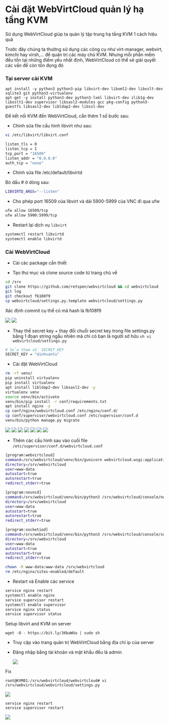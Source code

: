 # Cài đặt WebVirtCloud quản lý hạ tầng KVM

Sử dụng WebVirtCloud giúp ta quản lý tập trung hạ tầng KVM 1 cách hiệu quả

Trước đây chúng ta thường sử dụng các công cụ như virt-manager, webvirt, kimchi hay virsh,... để quản trị các máy chủ KVM. Nhưng mỗi phần mềm đều tồn tại những điểm yếu nhất định, WebVirtCloud có thể sẽ giải quyết các vấn đề còn tồn đọng đó

### Tại server cài KVM

    apt install -y python3 python3-pip libvirt-dev libxml2-dev libxslt-dev sqlite3 git python3-virtualenv
    apt-get -y install python3-dev python3-lxml libvirt-dev zlib1g-dev libxslt1-dev supervisor libsasl2-modules gcc pkg-config python3-guestfs libsasl2-dev libldap2-dev libssl-dev

Để kết nối KVM đến WebVirtCloud, cần thêm 1 số bước sau:
- Chỉnh sửa file cấu hình libvirt như sau:

```sh
vi /etc/libvirt/libvirt.conf
```

```sh
listen_tls = 0
listen_tcp = 1
tcp_port = "16509"
listen_addr = "0.0.0.0"
auth_tcp = "none"
```

- Chỉnh sửa file /etc/default/libvirtd

Bỏ dấu # ở dòng sau:

```sh
LIBVIRTD_ARGS="--listen"
```

- Cho phép port 16509 của libvirt và dải 5900-5999 của VNC đi qua ufw

```sh
ufw allow 16509/tcp
ufw allow 5900:5999/tcp
```

- Restart lại dịch vụ ```libvirt```

```sh
systemctl restart libvirtd
systemctl enable libvirtd
```

### Cài WebVirtCloud

- Cài các package cần thiết

- Tạo thư mục và clone source code từ trang chủ về

```sh
cd /srv
git clone https://github.com/retspen/webvirtcloud && cd webvirtcloud
git log
git checkout fb108f9
cp webvirtcloud/settings.py.template webvirtcloud/settings.py
```
Xác định commit cụ thể có mã hash là fb108f9

  <img src="kvmimages/Screenshot_52.png">
  <img src="kvmimages/Screenshot_53.png">

- Thay thế secret key + thay đổi chuỗi secret key trong file settings.py bằng 1 đoạn string ngẫu nhiên mà chỉ có bạn là người sở hữu ```sh vi webvirtcloud/settings.py```

```sh
# Sửa tham số SECRET_KEY
SECRET_KEY = "dinhvantu"
```

- Cài đặt WebVirtCloud

```sh
rm -rf venv/
pip uninstall virtualenv
pip install virtualenv
apt install libldap2-dev libsasl2-dev -y
virtualenv venv
source venv/bin/activate
venv/bin/pip install -r conf/requirements.txt
apt install nginx -y
cp conf/nginx/webvirtcloud.conf /etc/nginx/conf.d/
cp conf/supervisor/webvirtcloud.conf /etc/supervisor/conf.d
venv/bin/python manage.py migrate
```
  <img src="kvmimages/Screenshot_54.png">
  <img src="kvmimages/Screenshot_55.png">
  <img src="kvmimages/Screenshot_56.png">
  <img src="kvmimages/Screenshot_57.png">
  <img src="kvmimages/Screenshot_58.png">
  <img src="kvmimages/Screenshot_59.png">
  <img src="kvmimages/Screenshot_60.png">

- Thêm các cấu hình sau vào cuối file ``/etc/supervisor/conf.d/webvirtcloud.conf``

```sh
[program:webvirtcloud]
command=/srv/webvirtcloud/venv/bin/gunicorn webvirtcloud.wsgi:application -c /srv/webvirtcloud/gunicorn.conf.py
directory=/srv/webvirtcloud
user=www-data
autostart=true
autorestart=true
redirect_stderr=true

[program:novncd]
command=/srv/webvirtcloud/venv/bin/python3 /srv/webvirtcloud/console/novncd
directory=/srv/webvirtcloud
user=www-data
autostart=true
autorestart=true
redirect_stderr=true

[program:socketiod]
command=/srv/webvirtcloud/venv/bin/python3 /srv/webvirtcloud/console/socketiod -d
directory=/srv/webvirtcloud
user=www-data
autostart=true
autorestart=true
redirect_stderr=true

```
```sh
chown -R www-data:www-data /srv/webvirtcloud
rm /etc/nginx/sites-enabled/default
```
- Restart và Enable các service

```sh
service nginx restart
systemctl enable nginx
service supervisor restart
systemctl enable supervisor
service nginx status
service supervisor status

```
Setup libvirt and KVM on server

    wget -O - https://bit.ly/36baWUu | sudo sh

- Truy cập vào trang quản trị WebVirtCloud bằng địa chỉ ip của server

- Đăng nhập bằng tài khoản và mật khẩu đều là admin

  <img src="kvmimages/Screenshot_62.png">

Fix 

    root@KVM01:/srv/webvirtcloud/webvirtcloud# vi /srv/webvirtcloud/webvirtcloud/settings.py

  <img src="kvmimages/Screenshot_63.png">

    service nginx restart
    service supervisor restart

  <img src="kvmimages/Screenshot_63.png">